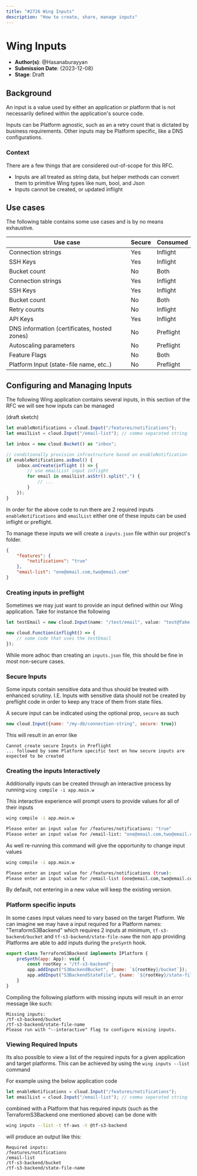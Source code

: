 ```yaml
---
title: "#2726 Wing Inputs"
description: "How to create, share, manage inputs"
---
```


# Wing Inputs
- **Author(s)**: @Hasanaburayyan
- **Submission Date**: {2023-12-08}
- **Stage**: Draft

## Background

An input is a value used by either an application or platform that is not necessarily defined within the application's source code.

Inputs can be Platform agnostic, such as an a retry count that is dictated by business requirements. Other inputs may be Platform specific, like a DNS configurations.

### Context

There are a few things that are considered out-of-scope for this RFC. 
- Inputs are all treated as string data, but helper methods can convert them to primitive Wing types like num, bool, and Json
- Inputs cannot be created, or updated inflight

## Use cases

The following table contains some use cases and is by no means exhaustive. 

| **Use case** | **Secure** | Consumed |
| ---- | ---- | ---- |
| Connection strings | Yes | Inflight |
| SSH Keys | Yes | Inflight |
| Bucket count | No | Both |
| Connection strings | Yes | Inflight |
| SSH Keys | Yes | Inflight |
| Bucket count | No | Both |
| Retry counts | No | Inflight |
| API Keys | Yes | Inflight |
| DNS information (certificates, hosted zones) | No | Preflight |
| Autoscaling parameters | No | Preflight |
| Feature Flags | No | Both |
| Platform Input (state-file name, etc..) | No | Preflight |


## Configuring and Managing Inputs

The following Wing application contains several inputs, in this section of the RFC we will see how inputs can be managed

(draft sketch)
```js
let enableNotifications = cloud.Input("/features/notifications");
let emailList = cloud.Input("/email-list"); // comma separated string

let inbox = new cloud.Bucket() as "inbox";

// conditionally provision infrastructure based on enableNotification
if enableNotifications.asBool() {
	inbox.onCreate(inflight () => {
		// use emailList input inflight
		for email in emailList.asStr().split(",") {
			// ...
		}
	});
}
```

In order for the above code to run there are 2 required inputs `enableNotifications` and `emailList` either one of these inputs can be used inflight or preflight. 

To manage these inputs we will create a `inputs.json` file within our project's folder.
```json
{
	"features": {
		"notifications": "true"
	},
	"email-list": "one@email.com,two@email.com"
}
```

### Creating inputs in preflight

Sometimes we may just want to provide an input defined within our Wing application. Take for instance the following 
```js
let testEmail = new cloud.Input(name: "/test/email", value: "test@fake.com");

new cloud.Function(inflight() => {
	// some code that uses the testEmail
});
```

While more adhoc than creating an `inputs.json` file, this should be fine in most non-secure cases.
### Secure Inputs

Some inputs contain sensitive data and thus should be treated with enhanced scrutiny. I.E. Inputs with sensitive data should not be created by preflight code in order to keep any trace of them from state files. 

A secure input can be indicated using the optional prop, `secure` as such
```js
new cloud.Input({name: "/my-db/connection-string", secure: true})
```

This will result in an error like 
```
Cannot create secure Inputs in Preflight
... followed by some Platform specific text on how secure inputs are expected to be created
```

### Creating the inputs Interactively

Additionally inputs can be created through an interactive process by running `wing compile -i app.main.w` 

This interactive experience will prompt users to provide values for all of their inputs
```sh
wing compile -i app.main.w

Please enter an input value for /features/notifications: "true"
Please enter an input value for /email-list: "one@email.com,two@email.com"
```

As well re-running this command will give the opportunity to change input values
```sh
wing compile -i app.main.w

Please enter an input value for /features/notifications (true):
Please enter an input value for /email-list (one@email.com,two@email.com): ""
```
By default, not entering in a new value will keep the existing version.

### Platform specific inputs

In some cases input values need to vary based on the target Platform. We can imagine we may have a input required for a Platform names: "TerraformS3Backend" which requires 2 inputs at minimum, `tf-s3-backend/bucket` and `tf-s3-backend/state-file-name` the non app providing Platforms are able to add inputs during the `preSynth` hook.
```js
export class TerraformS3Backend implements IPlatform {
	preSynth(app: App): void {
		const rootKey = "/tf-s3-backend";
		app.addInput("S3BackendBucket", {name: `${rootKey}/bucket`});
		app.addInput("S3BackendStateFile", {name: `${rootKey}/state-file`});
	}
}
```

Compiling the following platform with missing inputs will result in an error message like such:
```
Missing inputs:
/tf-s3-backend/bucket
/tf-s3-backend/state-file-name
Please run with "--interactive" flag to configure missing inputs.
```

### Viewing Required Inputs

Its also possible to view a list of the required inputs for a given application and target platforms. This can be achieved by using the `wing inputs --list` command 

For example using the below application code

```js
let enableNotifications = cloud.Input("/features/notifications");
let emailList = cloud.Input("/email-list"); // comma seperated string
```

combined with a Platform that has required inputs (such as the TerraformS3Backend one mentioned above) can be done with 
```bash
wing inputs --list -t tf-aws -t @tf-s3-backend
```

will produce an output like this:
```
Required inputs:
/features/notifications
/email-list
/tf-s3-backend/bucket
/tf-s3-backend/state-file-name
```